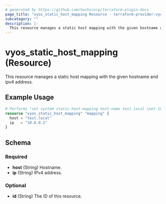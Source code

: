 ```yaml
---
# generated by https://github.com/hashicorp/terraform-plugin-docs
page_title: "vyos_static_host_mapping Resource - terraform-provider-vyos"
subcategory: ""
description: |-
  This resource manages a static host mapping with the given hostname and ipv4 address.
---
```


# vyos_static_host_mapping (Resource)

This resource manages a static host mapping with the given hostname and ipv4 address.

## Example Usage

```terraform
# Performs "set system static-host-mapping host-name test.local inet 10.0.0.1"
resource "vyos_static_host_mapping" "mapping" {
  host = "test.local"
  ip   = "10.0.0.1"
}
```

<!-- schema generated by tfplugindocs -->
## Schema

### Required

- **host** (String) Hostname.
- **ip** (String) IPv4 address.

### Optional

- **id** (String) The ID of this resource.


